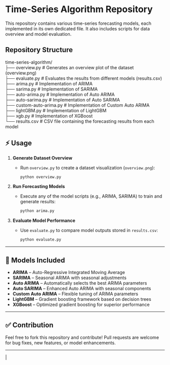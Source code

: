 # Time-Series Algorithm Repository

This repository contains various time-series forecasting models, each implemented in its own dedicated file. It also includes scripts for data overview and model evaluation.

## Repository Structure

time-series-algorithm/ <br>
├── overview.py        # Generates an overview plot of the dataset (overview.png) <br>
├── evaluate.py        # Evaluates the results from different models (results.csv) <br>
├── arima.py          # Implementation of ARIMA <br>
├── sarima.py          # Implementation of SARIMA <br>
├── auto-arima.py          # Implementation of Auto ARIMA <br>
├── auto-sarima.py          # Implementation of Auto SARIMA <br>
├── custom-auto-arima.py          # Implementation of Custom Auto ARIMA <br>
├── lightGBM.py          # Implementation of LightGBM <br>
├── xgb.py          # Implementation of XGBoost <br>
└── results.csv         # CSV file containing the forecasting results from each model <br>


## ⚡ Usage

1. **Generate Dataset Overview**
   - Run `overview.py` to create a dataset visualization (`overview.png`):
     ```bash
     python overview.py
     ```

2. **Run Forecasting Models**
   - Execute any of the model scripts (e.g., ARIMA, SARIMA) to train and generate results:
     ```bash
     python arima.py
     ```

3. **Evaluate Model Performance**
   - Use `evaluate.py` to compare model outputs stored in `results.csv`:
     ```bash
     python evaluate.py
     ```

---

## 📌 Models Included

- **ARIMA** – Auto-Regressive Integrated Moving Average
- **SARIMA** – Seasonal ARIMA with seasonal adjustments
- **Auto ARIMA** – Automatically selects the best ARIMA parameters
- **Auto SARIMA** – Enhanced Auto ARIMA with seasonal components
- **Custom Auto ARIMA** – Flexible tuning of ARIMA parameters
- **LightGBM** – Gradient boosting framework based on decision trees
- **XGBoost** – Optimized gradient boosting for superior performance

---

## ✅ Contribution

Feel free to fork this repository and contribute! Pull requests are welcome for bug fixes, new features, or model enhancements.

---
|
